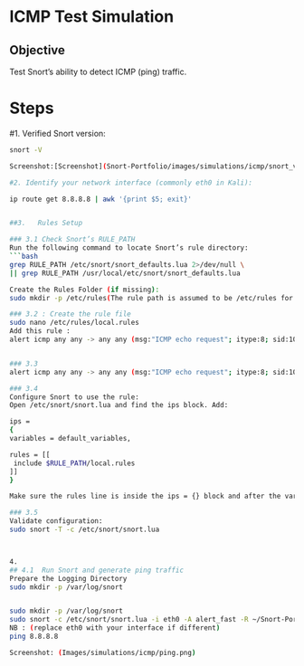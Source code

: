 # ICMP Test Simulation

## Objective
Test Snort’s ability to detect ICMP (ping) traffic.

# Steps
#1. Verified Snort version:
   ```bash
   snort -V

Screenshot:[Screenshot](Snort-Portfolio/images/simulations/icmp/snort_version.png)

#2. Identify your network interface (commonly eth0 in Kali):

   ip route get 8.8.8.8 | awk '{print $5; exit}'


##3.   Rules Setup

### 3.1 Check Snort’s RULE_PATH
Run the following command to locate Snort’s rule directory:
```bash
grep RULE_PATH /etc/snort/snort_defaults.lua 2>/dev/null \
|| grep RULE_PATH /usr/local/etc/snort/snort_defaults.lua

Create the Rules Folder (if missing):
  sudo mkdir -p /etc/rules(The rule path is assumed to be /etc/rules for everyone in this case)

### 3.2 : Create the rule file 
sudo nano /etc/rules/local.rules
 Add this rule :
alert icmp any any -> any any (msg:"ICMP echo request"; itype:8; sid:1000001; rev:1;)


### 3.3
alert icmp any any -> any any (msg:"ICMP echo request"; itype:8; sid:1000001; rev:1;)

### 3.4
Configure Snort to use the rule:
Open /etc/snort/snort.lua and find the ips block. Add: 

ips =
{
  variables = default_variables,

  rules = [[
    include $RULE_PATH/local.rules
  ]]
}

Make sure the rules line is inside the ips = {} block and after the variables.

### 3.5 
Validate configuration:
sudo snort -T -c /etc/snort/snort.lua



4. 
## 4.1  Run Snort and generate ping traffic
Prepare the Logging Directory
sudo mkdir -p /var/log/snort


sudo mkdir -p /var/log/snort
sudo snort -c /etc/snort/snort.lua -i eth0 -A alert_fast -R ~/Snort-Portfolio/local.rules
NB : (replace eth0 with your interface if different)
ping 8.8.8.8

Screenshot: (Images/simulations/icmp/ping.png)


